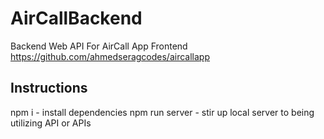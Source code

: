 # AirCallBackend
Backend Web API For  AirCall App Frontend https://github.com/ahmedseragcodes/aircallapp

## Instructions

npm i - install dependencies 
npm run server - stir up local server to being utilizing API or APIs


